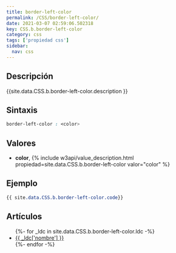 ```yaml
---
title: border-left-color
permalink: /CSS/border-left-color/
date: 2021-03-07 02:59:06.502318
key: CSS.b.border-left-color
category: css
tags: ['propiedad css']
sidebar: 
  nav: css
---
```


## Descripción
{{site.data.CSS.b.border-left-color.description }}

## Sintaxis
~~~css
border-left-color : <color>
~~~

## Valores
* **color**,  {% include w3api/value_description.html propiedad=site.data.CSS.b.border-left-color valor="color" %}

## Ejemplo
~~~css
{{ site.data.CSS.b.border-left-color.code}}
~~~

## Artículos
<ul>
{%- for _ldc in site.data.CSS.b.border-left-color.ldc -%}
   <li>
       <a href="{{_ldc['url'] }}">{{ _ldc['nombre'] }}</a>
   </li>
{%- endfor -%}
</ul>
